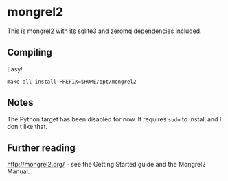 # mongrel2

This is mongrel2 with its sqlite3 and zeromq dependencies included.

## Compiling

Easy!

	make all install PREFIX=$HOME/opt/mongrel2

## Notes

The Python target has been disabled for now. It requires `sudo` to install
and I don't like that.

## Further reading

http://mongrel2.org/ - see the Getting Started guide and the Mongrel2 Manual.
